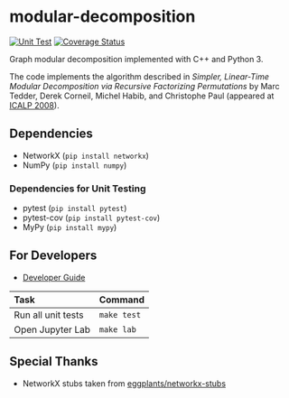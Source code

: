 # modular-decomposition

[![Unit Test](https://github.com/mogproject/modular-decomposition/actions/workflows/ut.yml/badge.svg)](https://github.com/mogproject/modular-decomposition/actions/workflows/ut.yml) [![Coverage Status](https://coveralls.io/repos/github/mogproject/modular-decomposition/badge.svg?branch=main)](https://coveralls.io/github/mogproject/modular-decomposition?branch=main)

Graph modular decomposition implemented with C++ and Python 3. 

The code implements the algorithm described in *Simpler, Linear-Time Modular Decomposition via Recursive Factorizing Permutations*
by Marc Tedder, Derek Corneil, Michel Habib, and Christophe Paul (appeared at [ICALP 2008](https://link.springer.com/chapter/10.1007/978-3-540-70575-8_52)).

## Dependencies

- NetworkX (`pip install networkx`)
- NumPy (`pip install numpy`)

### Dependencies for Unit Testing

- pytest (`pip install pytest`)
- pytest-cov (`pip install pytest-cov`)
- MyPy (`pip install mypy`)

## For Developers

- [Developer Guide](https://github.com/mogproject/modular-decomposition/wiki/Developer-Guide)

| Task | Command |
| :--- | :--- |
| Run all unit tests | `make test` |
| Open Jupyter Lab   | `make lab`  |

## Special Thanks

- NetworkX stubs taken from [eggplants/networkx-stubs](https://github.com/eggplants/networkx-stubs)

